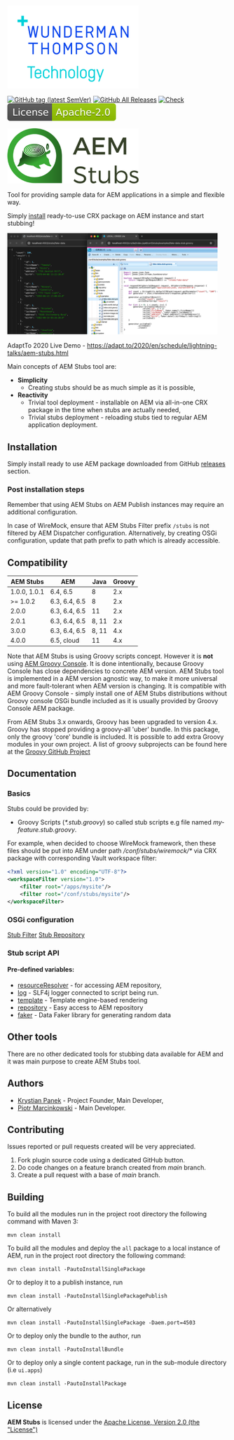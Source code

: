 [![WTT logo](docs/wtt-logo.png)](https://www.wundermanthompson.com)

[![GitHub tag (latest SemVer)](https://img.shields.io/github/v/tag/wttech/aem-stubs)](https://github.com/wttech/aem-stubs/releases)
[![GitHub All Releases](https://img.shields.io/github/downloads/wttech/aem-stubs/total)](https://github.com/wttech/aem-stubs/releases)
[![Check](https://github.com/wttech/aem-stubs/workflows/Check/badge.svg)](https://github.com/wttech/aem-stubs/actions/workflows/check.yml)
[![Apache License, Version 2.0, January 2004](docs/apache-license-badge.svg)](http://www.apache.org/licenses/)

<p>
  <img src="docs/logo-text.svg" alt="AEM Stubs" width="300"/>
</p>

Tool for providing sample data for AEM applications in a simple and flexible way.

Simply [install](#installation) ready-to-use CRX package on AEM instance and start stubbing!

<p>
  <img src="docs/screenshot.png" alt="AEM Stubs Screenshot" width="480"/>
</p>

AdaptTo 2020 Live Demo - <https://adapt.to/2020/en/schedule/lightning-talks/aem-stubs.html>

Main concepts of AEM Stubs tool are:

* **Simplicity**
    * Creating stubs should be as much simple as it is possible,
* **Reactivity**
    * Trivial tool deployment - installable on AEM via all-in-one CRX package in the time when stubs are actually needed,
    * Trivial stubs deployment - reloading stubs tied to regular AEM application deployment.

## Installation

Simply install ready to use AEM package downloaded from GitHub [releases](https://github.com/wttech/aem-stubs/releases) section.

### Post installation steps

Remember that using AEM Stubs on AEM Publish instances may require an additional configuration.

In case of WireMock, ensure that AEM Stubs Filter prefix `/stubs` is not filtered by AEM Dispatcher configuration. Alternatively, by creating OSGi configuration, update that path prefix to path which is already accessible.

## Compatibility

| AEM Stubs    | AEM           | Java  | Groovy |
|--------------|---------------|-------|--------|
| 1.0.0, 1.0.1 | 6.4, 6.5      | 8     | 2.x    |
| >= 1.0.2     | 6.3, 6.4, 6.5 | 8     | 2.x    |
| 2.0.0        | 6.3, 6.4, 6.5 | 11    | 2.x    |
| 2.0.1        | 6.3, 6.4, 6.5 | 8, 11 | 2.x    |
| 3.0.0        | 6.3, 6.4, 6.5 | 8, 11 | 4.x    |
| 4.0.0        | 6.5, cloud    | 11    | 4.x    |

Note that AEM Stubs is using Groovy scripts concept. However it is **not** using [AEM Groovy Console](https://github.com/icfnext/aem-groovy-console). It is done intentionally, because Groovy Console has close dependencies to concrete AEM version.
AEM Stubs tool is implemented in a AEM version agnostic way, to make it more universal and more fault-tolerant when AEM version is changing.
It is compatible with AEM Groovy Console - simply install one of AEM Stubs distributions without Groovy console OSGi bundle included as it is usually provided by Groovy Console AEM package.

From AEM Stubs 3.x onwards, Groovy has been upgraded to version 4.x. Groovy has stopped providing a groovy-all 'uber' bundle. In this package, only the groovy 'core' bundle is included. It is possible to add extra Groovy modules in your own project.
A list of groovy subprojects can be found here at the [Groovy GitHub Project](https://github.com/apache/groovy/tree/master/subprojects)

## Documentation

### Basics

Stubs could be provided by:

* Groovy Scripts (_*.stub.groovy_) so called stub scripts e.g file named _my-feature.stub.groovy_.

For example, when decided to choose WireMock framework, then these files should be put into AEM under path _/conf/stubs/wiremock/*_
via CRX package with corresponding Vault workspace filter:

```xml
<?xml version="1.0" encoding="UTF-8"?>
<workspaceFilter version="1.0">
    <filter root="/apps/mysite"/>
    <filter root="/conf/stubs/mysite"/>
</workspaceFilter>
```

### OSGi configuration

[Stub Filter](http://localhost:4502/system/console/configMgr/com.wttech.aem.stubs.core.StubFilter)
[Stub Repository](http://localhost:4502/system/console/configMgr/com.wttech.aem.stubs.core.StubRepository)

### Stub script API

#### Pre-defined variables:

* [resourceResolver](https://sling.apache.org/apidocs/sling11/org/apache/sling/api/resource/ResourceResolver.html) - for accessing AEM repository,
* [log](https://github.com/qos-ch/slf4j/blob/master/slf4j-api/src/main/java/org/slf4j/Logger.java) - SLF4j logger connected to script being run.
* [template](https://github.com/wttech/aem-stubs/blob/main-v4/core/src/main/java/com/wttech/aem/stubs/core/script/Template.java) - Template engine-based rendering
* [repository](https://github.com/wttech/aem-stubs/blob/main-v4/core/src/main/java/com/wttech/aem/stubs/core/script/Repository.java) - Easy access to AEM repository
* [faker](https://github.com/datafaker-net/datafaker/blob/main/src/main/java/net/datafaker/Faker.java) - Data Faker library for generating random data

## Other tools

There are no other dedicated tools for stubbing data available for AEM and it was main purpose to create AEM Stubs tool.

## Authors

* [Krystian Panek](mailto:krystian.panek@vml.com) - Project Founder, Main Developer,
* [Piotr Marcinkowski](mailto:piotr.marcinkowski@vml.com) - Main Developer.

## Contributing

Issues reported or pull requests created will be very appreciated.

1. Fork plugin source code using a dedicated GitHub button.
2. Do code changes on a feature branch created from *main* branch.
3. Create a pull request with a base of *main* branch.

## Building

To build all the modules run in the project root directory the following command with Maven 3:

    mvn clean install

To build all the modules and deploy the `all` package to a local instance of AEM, run in the project root directory the following command:

    mvn clean install -PautoInstallSinglePackage

Or to deploy it to a publish instance, run

    mvn clean install -PautoInstallSinglePackagePublish

Or alternatively

    mvn clean install -PautoInstallSinglePackage -Daem.port=4503

Or to deploy only the bundle to the author, run

    mvn clean install -PautoInstallBundle

Or to deploy only a single content package, run in the sub-module directory (i.e `ui.apps`)

    mvn clean install -PautoInstallPackage

## License

**AEM Stubs** is licensed under the [Apache License, Version 2.0 (the "License")](https://www.apache.org/licenses/LICENSE-2.0.txt)
